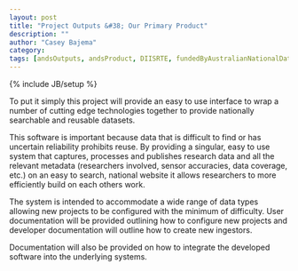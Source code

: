 ```yaml
---
layout: post
title: "Project Outputs &#38; Our Primary Product"
description: ""
author: "Casey Bajema"
category: 
tags: [andsOutputs, andsProduct, DIISRTE, fundedByAustralianNationalDataService, andsApps, DC24, richDataCapture]
---
```

{% include JB/setup %}

To put it simply this project will provide an easy to use interface to wrap a number of cutting edge technologies together to provide nationally searchable and reusable datasets.

This software is important because data that is difficult to find or has uncertain reliability prohibits reuse.  By providing a singular, easy to use system that captures, processes and publishes research data and all the relevant metadata (researchers involved, sensor accuracies, data coverage, etc.) on an easy to search, national website it allows researchers to more efficiently build on each others work.

The system is intended to accommodate a wide range of data types allowing new projects to be configured with the minimum of difficulty.  User documentation will be provided outlining how to configure new projects and developer documentation will outline how to create new ingestors.

Documentation will also be provided on how to integrate the developed software into the underlying systems.